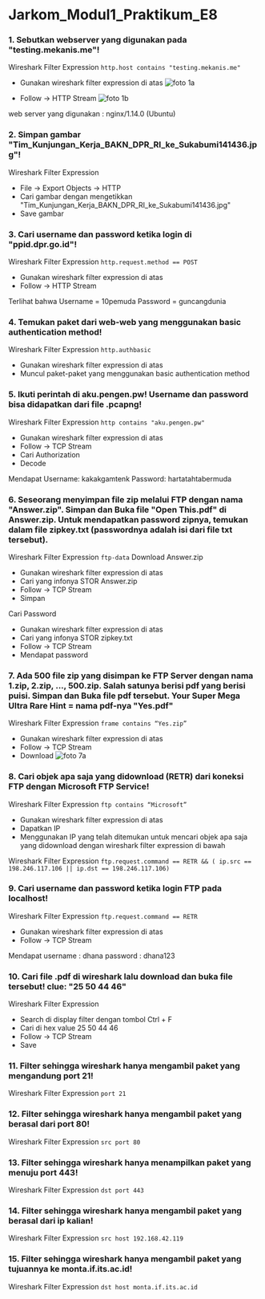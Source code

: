 # Jarkom_Modul1_Praktikum_E8

### 1. Sebutkan webserver yang digunakan pada "testing.mekanis.me"!
Wireshark Filter Expression
``` http.host contains "testing.mekanis.me" ```
- Gunakan wireshark filter expression di atas
![foto 1a](img/1a.jpg)

- Follow -> HTTP Stream
![foto 1b](img/1b.jpg)

web server yang digunakan : nginx/1.14.0 (Ubuntu)

### 2. Simpan gambar "Tim_Kunjungan_Kerja_BAKN_DPR_RI_ke_Sukabumi141436.jpg"!
Wireshark Filter Expression
- File -> Export Objects -> HTTP
- Cari gambar dengan mengetikkan "Tim_Kunjungan_Kerja_BAKN_DPR_RI_ke_Sukabumi141436.jpg"
- Save gambar

### 3. Cari username dan password ketika login di "ppid.dpr.go.id"!
Wireshark Filter Expression
``` http.request.method == POST ```
- Gunakan wireshark filter expression di atas
- Follow -> HTTP Stream

Terlihat bahwa
Username = 10pemuda
Password = guncangdunia

### 4. Temukan paket dari web-web yang menggunakan basic authentication method!
Wireshark Filter Expression
``` http.authbasic ```
- Gunakan wireshark filter expression di atas
- Muncul paket-paket yang menggunakan basic authentication method

### 5. Ikuti perintah di aku.pengen.pw! Username dan password bisa didapatkan dari file .pcapng!
Wireshark Filter Expression
``` http contains "aku.pengen.pw" ```
- Gunakan wireshark filter expression di atas
- Follow -> TCP Stream
- Cari Authorization
- Decode

Mendapat
Username: kakakgamtenk
Password: hartatahtabermuda

### 6. Seseorang menyimpan file zip melalui FTP dengan nama "Answer.zip". Simpan dan Buka file "Open This.pdf" di Answer.zip. Untuk mendapatkan password zipnya, temukan dalam file zipkey.txt (passwordnya adalah isi dari file txt tersebut).
Wireshark Filter Expression
``` ftp-data ```
Download Answer.zip
- Gunakan wireshark filter expression di atas
- Cari yang infonya STOR Answer.zip
- Follow -> TCP Stream
- Simpan

Cari Password
- Gunakan wireshark filter expression di atas
- Cari yang infonya STOR zipkey.txt
- Follow -> TCP Stream
- Mendapat password

### 7. Ada 500 file zip yang disimpan ke FTP Server dengan nama 1.zip, 2.zip, ..., 500.zip. Salah satunya berisi pdf yang berisi puisi. Simpan dan Buka file pdf tersebut. Your Super Mega Ultra Rare Hint = nama pdf-nya "Yes.pdf"
Wireshark Filter Expression
``` frame contains “Yes.zip” ```
- Gunakan wireshark filter expression di atas
- Follow -> TCP Stream
- Download
![foto 7a](img/7a.jpg)

### 8. Cari objek apa saja yang didownload (RETR) dari koneksi FTP dengan Microsoft FTP Service!
Wireshark Filter Expression
``` ftp contains “Microsoft” ```
- Gunakan wireshark  filter expression di atas
- Dapatkan IP
- Menggunakan IP yang telah ditemukan untuk mencari objek apa saja yang didownload dengan wireshark filter expression di bawah

Wireshark Filter Expression
``` ftp.request.command == RETR && ( ip.src == 198.246.117.106 || ip.dst == 198.246.117.106) ```


### 9. Cari username dan password ketika login FTP pada localhost!
Wireshark Filter Expression
``` ftp.request.command == RETR ```
- Gunakan wireshark filter expression di atas
- Follow -> TCP Stream

Mendapat
username : dhana
password : dhana123

### 10. Cari file .pdf di wireshark lalu download dan buka file tersebut! clue: "25 50 44 46"
Wireshark Filter Expression
- Search di display filter dengan tombol Ctrl + F
- Cari di hex value 25 50 44 46
- Follow -> TCP Stream
- Save

### 11. Filter sehingga wireshark hanya mengambil paket yang mengandung port 21!
Wireshark Filter Expression
``` port 21 ```

### 12. Filter sehingga wireshark hanya mengambil paket yang berasal dari port 80!
Wireshark Filter Expression
``` src port 80 ```

### 13. Filter sehingga wireshark hanya menampilkan paket yang menuju port 443!
Wireshark Filter Expression
``` dst port 443 ```

### 14. Filter sehingga wireshark hanya mengambil paket yang berasal dari ip kalian!
Wireshark Filter Expression
``` src host 192.168.42.119 ```

### 15. Filter sehingga wireshark hanya mengambil paket yang tujuannya ke monta.if.its.ac.id!
Wireshark Filter Expression
``` dst host monta.if.its.ac.id ```

